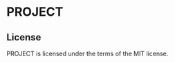 PROJECT
==============

License
--------------
PROJECT is licensed under the terms of the MIT license.
